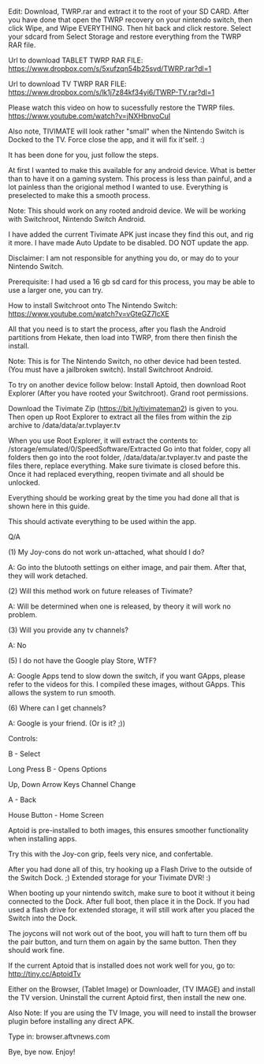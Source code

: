 Edit: Download, TWRP.rar and extract it to the root of your SD CARD. After you have done that open the TWRP recovery
on your nintendo switch, then click Wipe, and Wipe EVERYTHING. Then hit back and click restore.
Select your sdcard from Select Storage and restore everything from the TWRP RAR file.

Url to download TABLET TWRP RAR FILE:
https://www.dropbox.com/s/5xufzqn54b25svd/TWRP.rar?dl=1

Url to download TV TWRP RAR FILE:
https://www.dropbox.com/s/lk1j7z84kf34yi6/TWRP-TV.rar?dl=1

Please watch this video on how to sucessfully restore the TWRP files.
https://www.youtube.com/watch?v=jNXHbnvoCuI

Also note, TIVIMATE will look rather "small" when the Nintendo Switch is Docked to the TV. Force close the app, and it will fix it'self. :) 

It has been done for you, just follow the steps.

At first I wanted to make this available for any android device. What is better than to have it on a gaming system.
This process is less than painful, and a lot painless than the origional method I wanted to use.
Everything is preselected to make this a smooth process.

Note: This should work on any rooted android device. We will be working with Switchroot, Nintendo Switch Android.

I have added the current Tivimate APK just incase they find this out, and rig it more. I have made Auto Update to be disabled. DO NOT update the app.


Disclaimer: I am not responsible for anything you do, or may do to your Nintendo Switch.

Prerequisite:
I had used a 16 gb sd card for this process, you may be able to use a larger one, you can try.

How to install Switchroot onto The Nintendo Switch: https://www.youtube.com/watch?v=vGteGZ7lcXE

All that you need is to start the process, after you flash the Android partitions from Hekate, then load into TWRP, from there then finish the install.

Note: This is for The Nintendo Switch, no other device had been tested. (You must have a jailbroken switch).
Install Switchroot Android.

To try on another device follow below:
Install Aptoid, then download Root Explorer (After you have rooted your Switchroot). Grand root permissions.

Download the Tivimate Zip (https://bit.ly/tivimateman2) is given to you. Then open up Root Explorer to extract all the files from within the zip archive to /data/data/ar.tvplayer.tv

When you use Root Explorer, it will extract the contents to: /storage/emulated/0/SpeedSoftware/Extracted Go into that folder, copy all folders then go into the root folder, /data/data/ar.tvplayer.tv and paste the files there, replace everything. Make sure tivimate is closed before this. Once it had replaced everything, reopen tivimate and all should be unlocked.

Everything should be working great by the time you had done all that is shown here in this guide.

This should activate everything to be used within the app.


Q/A

(1) My Joy-cons do not work un-attached, what should I do?

A: Go into the blutooth settings on either image, and pair them. After that, they will work detached.

(2) Will this method work on future releases of Tivimate?

A: Will be determined when one is released, by theory it will work no problem.

(3) Will you provide any tv channels?

A: No

(5) I do not have the Google play Store, WTF?

A: Google Apps tend to slow down the switch, if you want GApps, please refer to the videos for this. I compiled these images, without GApps.
This allows the system to run smooth.

(6) Where can I get channels?

A: Google is your friend. (Or is it? ;))

Controls:

B - Select

Long Press B - Opens Options

Up, Down Arrow Keys Channel Change

A - Back

House Button - Home Screen

Aptoid is pre-installed to both images, this ensures smoother functionality when installing apps.

Try this with the Joy-con grip, feels very nice, and confertable.

After you had done all of this, try hooking up a Flash Drive to the outside of the Switch Dock. ;) Extended storage for your Tivimate DVR! :) 

When booting up your nintendo switch, make sure to boot it without it being connected to the Dock. After full boot, then place it in the Dock.
If you had used a flash drive for extended storage, it will still work after you placed the Switch into the Dock.

The joycons will not work out of the boot, you will haft to turn them off bu the pair button, and turn them on again by the same button. 
Then they should work fine.

If the current Aptoid that is installed does not work well for you, go to: http://tiny.cc/AptoidTv

Either on the Browser, (Tablet Image) or Downloader, (TV IMAGE) and install the TV version. Uninstall the current Aptoid first, then install the new one.

Also Note: If you are using the TV Image, you will need to install the browser plugin before installing any direct APK.

Type in: browser.aftvnews.com

Bye, bye now. Enjoy!

